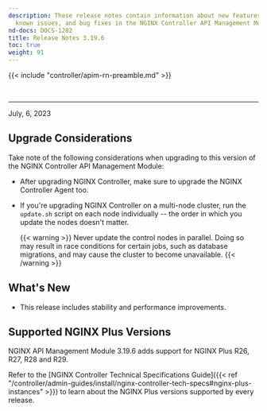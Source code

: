 ```yaml
---
description: These release notes contain information about new features, improvements,
  known issues, and bug fixes in the NGINX Controller API Management Module.
nd-docs: DOCS-1282
title: Release Notes 3.19.6
toc: true
weight: 91
---
```


{{< include "controller/apim-rn-preamble.md" >}}

&nbsp;


---

July, 6, 2023

## Upgrade Considerations

Take note of the following considerations when upgrading to this version of the NGINX Controller API Management Module:

- After upgrading NGINX Controller, make sure to upgrade the NGINX Controller Agent too.

- If you're upgrading NGINX Controller on a multi-node cluster, run the `update.sh` script on each node individually -- the order in which you update the nodes doesn't matter.

  {{< warning >}}
  Never update the control nodes in parallel. Doing so may result in race conditions for certain jobs, such as database migrations, and may cause the cluster to become unavailable.
  {{< /warning >}}

## What's New

- This release includes stability and performance improvements.

## Supported NGINX Plus Versions

NGINX API Management Module 3.19.6 adds support for NGINX Plus R26, R27, R28 and R29.

Refer to the [NGINX Controller Technical Specifications Guide]({{< ref "/controller/admin-guides/install/nginx-controller-tech-specs#nginx-plus-instances" >}}) to learn about the NGINX Plus versions supported by every release.
